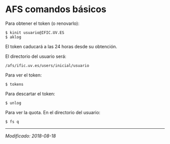 AFS comandos básicos
====================

Para obtener el token (o renovarlo):

    $ kinit usuario@IFIC.UV.ES     
    $ aklog     

El token caducará a las 24 horas desde su obtención.  

El directorio del usuario será:    
    
    /afs/ific.uv.es/users/inicial/usuario

Para ver el token:

    $ tokens
    
Para descartar el token:
 
    $ unlog
    
Para ver la quota. En el directorio del usuario:      
    
    $ fs q 

---
_Modificado: 2018-08-18_
